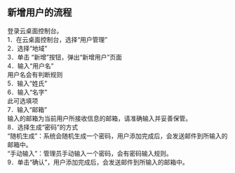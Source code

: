 ## 新增用户的流程
登录云桌面控制台。<br>
1．在云桌面控制台，选择“用户管理”<br>
2．选择“地域”<br>
3．单击 “新增”按钮，弹出“新增用户”页面<br>
4．输入“用户名”<br>
用户名会有判断规则<br>
5．输入“姓氏”<br>
6．输入“名字”<br>
此可选填项<br>
7．输入“邮箱”<br>
输入的邮箱为当前用户所接收信息的邮箱，请准确输入并妥善保管。<br>
8．选择生成“密码”的方式<br>
“随机生成”：系统会随机生成一个密码，用户添加完成后，会发送邮件到所输入的邮箱中。<br>
“手动输入”：管理员手动输入一个密码，会有密码输入规则。<br>
9．单击“确认”，用户添加完成后，会发送邮件到所输入的邮箱中。<br>
